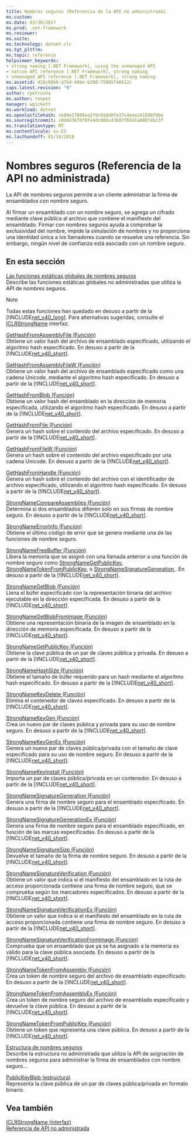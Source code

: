 ```yaml
---
title: Nombres seguros (Referencia de la API no administrada)
ms.custom: 
ms.date: 03/30/2017
ms.prod: .net-framework
ms.reviewer: 
ms.suite: 
ms.technology: dotnet-clr
ms.tgt_pltfrm: 
ms.topic: reference
helpviewer_keywords:
- strong naming [.NET Framework], using the unmanaged API
- native API reference [.NET Framework], strong naming
- unmanaged API reference [.NET Framework], strong naming
ms.assetid: 428c68b6-a7b4-44be-b280-75905f46612c
caps.latest.revision: "9"
author: rpetrusha
ms.author: ronpet
manager: wpickett
ms.workload: dotnet
ms.openlocfilehash: ce89e27089ea2f0c918d0fe37c4eea141698f9be
ms.sourcegitcommit: c0dd436f6f8f44dc80dc43b07f6841a00b74b23f
ms.translationtype: MT
ms.contentlocale: es-ES
ms.lasthandoff: 01/19/2018
---
```

# <a name="strong-naming-unmanaged-api-reference"></a>Nombres seguros (Referencia de la API no administrada)
La API de nombres seguros permite a un cliente administrar la firma de ensamblados con nombre seguro.  
  
 Al firmar un ensamblado con un nombre seguro, se agrega un cifrado mediante clave pública al archivo que contiene el manifiesto del ensamblado. Firmar con nombres seguros ayuda a comprobar la exclusividad del nombre, impide la simulación de nombres y no proporciona una identidad única a los llamadores cuando se resuelve una referencia. Sin embargo, ningún nivel de confianza está asociado con un nombre seguro.  
  
## <a name="in-this-section"></a>En esta sección  
 [Las funciones estáticas globales de nombres seguros](http://msdn.microsoft.com/library/efa715df-e8cc-48f2-9ec4-26586f0dc8d0)  
 Describe las funciones estáticas globales no administradas que utiliza la API de nombres seguros.  
  
> [!NOTE]
>  Todas estas funciones han quedado en desuso a partir de la [!INCLUDE[net_v40_long](../../../../includes/net-v40-long-md.md)]. Para alternativas sugeridas, consulte el [ICLRStrongName](../../../../docs/framework/unmanaged-api/hosting/iclrstrongname-interface.md) interfaz.  
  
 [GetHashFromAssemblyFile (Función)](../../../../docs/framework/unmanaged-api/strong-naming/gethashfromassemblyfile-function.md)  
 Obtiene un valor hash del archivo de ensamblado especificado, utilizando el algoritmo hash especificado. En desuso a partir de la [!INCLUDE[net_v40_short](../../../../includes/net-v40-short-md.md)].  
  
 [GetHashFromAssemblyFileW (Función)](../../../../docs/framework/unmanaged-api/strong-naming/gethashfromassemblyfilew-function.md)  
 Obtiene un valor hash del archivo de ensamblado especificado como una cadena Unicode, mediante el algoritmo hash especificado. En desuso a partir de la [!INCLUDE[net_v40_short](../../../../includes/net-v40-short-md.md)].  
  
 [GetHashFromBlob (Función)](../../../../docs/framework/unmanaged-api/strong-naming/gethashfromblob-function.md)  
 Obtiene un valor hash del ensamblado en la dirección de memoria especificada, utilizando el algoritmo hash especificado. En desuso a partir de la [!INCLUDE[net_v40_short](../../../../includes/net-v40-short-md.md)].  
  
 [GetHashFromFile (Función)](../../../../docs/framework/unmanaged-api/strong-naming/gethashfromfile-function.md)  
 Genera un hash sobre el contenido del archivo especificado.  En desuso a partir de la [!INCLUDE[net_v40_short](../../../../includes/net-v40-short-md.md)].  
  
 [GetHashFromFileW (Función)](../../../../docs/framework/unmanaged-api/strong-naming/gethashfromfilew-function.md)  
 Genera un hash sobre el contenido del archivo especificado por una cadena Unicode. En desuso a partir de la [!INCLUDE[net_v40_short](../../../../includes/net-v40-short-md.md)].  
  
 [GetHashFromHandle (Función)](../../../../docs/framework/unmanaged-api/strong-naming/gethashfromhandle-function.md)  
 Genera un hash sobre el contenido del archivo con el identificador de archivo especificado, utilizando el algoritmo hash especificado.  En desuso a partir de la [!INCLUDE[net_v40_short](../../../../includes/net-v40-short-md.md)].  
  
 [StrongNameCompareAssemblies (Función)](../../../../docs/framework/unmanaged-api/strong-naming/strongnamecompareassemblies-function.md)  
 Determina si dos ensamblados difieren solo en sus firmas de nombre seguro. En desuso a partir de la [!INCLUDE[net_v40_short](../../../../includes/net-v40-short-md.md)].  
  
 [StrongNameErrorInfo (Función)](../../../../docs/framework/unmanaged-api/strong-naming/strongnameerrorinfo-function.md)  
 Obtiene el último código de error que se genera mediante una de las funciones de nombre seguro.  
  
 [StrongNameFreeBuffer (Función)](../../../../docs/framework/unmanaged-api/strong-naming/strongnamefreebuffer-function.md)  
 Libera la memoria que se asignó con una llamada anterior a una función de nombre seguro como [StrongNameGetPublicKey](../../../../docs/framework/unmanaged-api/strong-naming/strongnamegetpublickey-function.md), [StrongNameTokenFromPublicKey](../../../../docs/framework/unmanaged-api/strong-naming/strongnametokenfrompublickey-function.md), o [StrongNameSignatureGeneration ](../../../../docs/framework/unmanaged-api/strong-naming/strongnamesignaturegeneration-function.md).   En desuso a partir de la [!INCLUDE[net_v40_short](../../../../includes/net-v40-short-md.md)].  
  
 [StrongNameGetBlob (Función)](../../../../docs/framework/unmanaged-api/strong-naming/strongnamegetblob-function.md)  
 Llena el búfer especificado con la representación binaria del archivo ejecutable en la dirección especificada. En desuso a partir de la [!INCLUDE[net_v40_short](../../../../includes/net-v40-short-md.md)].  
  
 [StrongNameGetBlobFromImage (Función)](../../../../docs/framework/unmanaged-api/strong-naming/strongnamegetblobfromimage-function.md)  
 Obtiene una representación binaria de la imagen de ensamblado en la dirección de memoria especificada. En desuso a partir de la [!INCLUDE[net_v40_short](../../../../includes/net-v40-short-md.md)].  
  
 [StrongNameGetPublicKey (Función)](../../../../docs/framework/unmanaged-api/strong-naming/strongnamegetpublickey-function.md)  
 Obtiene la clave pública de un par de claves pública y privada. En desuso a partir de la [!INCLUDE[net_v40_short](../../../../includes/net-v40-short-md.md)].  
  
 [StrongNameHashSize (Función)](../../../../docs/framework/unmanaged-api/strong-naming/strongnamehashsize-function.md)  
 Obtiene el tamaño de búfer requerido para un hash mediante el algoritmo hash especificado.  En desuso a partir de la [!INCLUDE[net_v40_short](../../../../includes/net-v40-short-md.md)].  
  
 [StrongNameKeyDelete (Función)](../../../../docs/framework/unmanaged-api/strong-naming/strongnamekeydelete-function.md)  
 Elimina el contenedor de claves especificado. En desuso a partir de la [!INCLUDE[net_v40_short](../../../../includes/net-v40-short-md.md)].  
  
 [StrongNameKeyGen (Función)](../../../../docs/framework/unmanaged-api/strong-naming/strongnamekeygen-function.md)  
 Crea un nuevo par de claves pública y privada para su uso de nombre seguro.  En desuso a partir de la [!INCLUDE[net_v40_short](../../../../includes/net-v40-short-md.md)].  
  
 [StrongNameKeyGenEx (Función)](../../../../docs/framework/unmanaged-api/strong-naming/strongnamekeygenex-function.md)  
 Genera un nuevo par de claves pública/privada con el tamaño de clave especificado para su uso de nombre seguro. En desuso a partir de la [!INCLUDE[net_v40_short](../../../../includes/net-v40-short-md.md)].  
  
 [StrongNameKeyInstall (Función)](../../../../docs/framework/unmanaged-api/strong-naming/strongnamekeyinstall-function.md)  
 Importa un par de claves pública/privada en un contenedor.  En desuso a partir de la [!INCLUDE[net_v40_short](../../../../includes/net-v40-short-md.md)].  
  
 [StrongNameSignatureGeneration (Función)](../../../../docs/framework/unmanaged-api/strong-naming/strongnamesignaturegeneration-function.md)  
 Genera una firma de nombre seguro para el ensamblado especificado.   En desuso a partir de la [!INCLUDE[net_v40_short](../../../../includes/net-v40-short-md.md)].  
  
 [StrongNameSignatureGenerationEx (Función)](../../../../docs/framework/unmanaged-api/strong-naming/strongnamesignaturegenerationex-function.md)  
 Genera una firma de nombre seguro para el ensamblado especificado, en función de las marcas especificadas.    En desuso a partir de la [!INCLUDE[net_v40_short](../../../../includes/net-v40-short-md.md)].  
  
 [StrongNameSignatureSize (Función)](../../../../docs/framework/unmanaged-api/strong-naming/strongnamesignaturesize-function.md)  
 Devuelve el tamaño de la firma de nombre seguro. En desuso a partir de la [!INCLUDE[net_v40_short](../../../../includes/net-v40-short-md.md)].  
  
 [StrongNameSignatureVerification (Función)](../../../../docs/framework/unmanaged-api/strong-naming/strongnamesignatureverification-function.md)  
 Obtiene un valor que indica si el manifiesto del ensamblado en la ruta de acceso proporcionada contiene una firma de nombre seguro, que se comprueba según los marcadores especificados. En desuso a partir de la [!INCLUDE[net_v40_short](../../../../includes/net-v40-short-md.md)].  
  
 [StrongNameSignatureVerificationEx (Función)](../../../../docs/framework/unmanaged-api/strong-naming/strongnamesignatureverificationex-function.md)  
 Obtiene un valor que indica si el manifiesto del ensamblado en la ruta de acceso proporcionada contiene una firma de nombre seguro.  En desuso a partir de la [!INCLUDE[net_v40_short](../../../../includes/net-v40-short-md.md)].  
  
 [StrongNameSignatureVerificationFromImage (Función)](../../../../docs/framework/unmanaged-api/strong-naming/strongnamesignatureverificationfromimage-function.md)  
 Comprueba que un ensamblado que ya se ha asignado a la memoria es válido para la clave pública asociada. En desuso a partir de la [!INCLUDE[net_v40_short](../../../../includes/net-v40-short-md.md)].  
  
 [StrongNameTokenFromAssembly (Función)](../../../../docs/framework/unmanaged-api/strong-naming/strongnametokenfromassembly-function.md)  
 Crea un token de nombre seguro del archivo de ensamblado especificado.  En desuso a partir de la [!INCLUDE[net_v40_short](../../../../includes/net-v40-short-md.md)].  
  
 [StrongNameTokenFromAssemblyEx (Función)](../../../../docs/framework/unmanaged-api/strong-naming/strongnametokenfromassemblyex-function.md)  
 Crea un token de nombre seguro del archivo de ensamblado especificado y devuelve la clave pública. En desuso a partir de la [!INCLUDE[net_v40_short](../../../../includes/net-v40-short-md.md)].  
  
 [StrongNameTokenFromPublicKey (Función)](../../../../docs/framework/unmanaged-api/strong-naming/strongnametokenfrompublickey-function.md)  
 Obtiene un token que representa una clave pública. En desuso a partir de la [!INCLUDE[net_v40_short](../../../../includes/net-v40-short-md.md)].  
  
 [Estructura de nombres seguros](http://msdn.microsoft.com/library/4b041a2f-fd12-4b91-aacd-bc3b34a5124d)  
 Describe la estructura no administrada que utiliza la API de asignación de nombres seguros para administrar la firma de ensamblados con nombre seguro...  
  
 [PublicKeyBlob (estructura)](../../../../docs/framework/unmanaged-api/strong-naming/publickeyblob-structure.md)  
 Representa la clave pública de un par de claves pública/privada en formato binario.  
  
## <a name="see-also"></a>Vea también  
 [ICLRStrongName (interfaz)](../../../../docs/framework/unmanaged-api/hosting/iclrstrongname-interface.md)  
 [Referencia de API no administrada](../../../../docs/framework/unmanaged-api/index.md)
